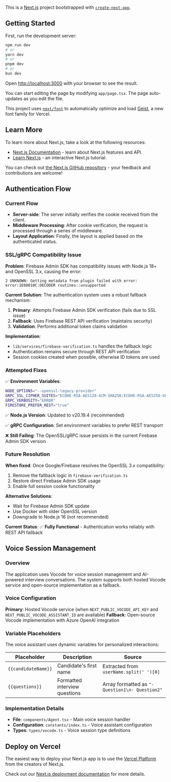 This is a [Next.js](https://nextjs.org) project bootstrapped with [`create-next-app`](https://nextjs.org/docs/app/api-reference/cli/create-next-app).

## Getting Started

First, run the development server:

```bash
npm run dev
# or
yarn dev
# or
pnpm dev
# or
bun dev
```

Open [http://localhost:3000](http://localhost:3000) with your browser to see the result.

You can start editing the page by modifying `app/page.tsx`. The page auto-updates as you edit the file.

This project uses [`next/font`](https://nextjs.org/docs/app/building-your-application/optimizing/fonts) to automatically optimize and load [Geist](https://vercel.com/font), a new font family for Vercel.

## Learn More

To learn more about Next.js, take a look at the following resources:

- [Next.js Documentation](https://nextjs.org/docs) - learn about Next.js features and API.
- [Learn Next.js](https://nextjs.org/learn) - an interactive Next.js tutorial.

You can check out [the Next.js GitHub repository](https://github.com/vercel/next.js) - your feedback and contributions are welcome!

## Authentication Flow

### Current Flow
- **Server-side**: The server initially verifies the cookie received from the client.
- **Middleware Processing**: After cookie verification, the request is processed through a series of middleware.
- **Layout Application**: Finally, the layout is applied based on the authenticated status.

### SSL/gRPC Compatibility Issue

**Problem**: Firebase Admin SDK has compatibility issues with Node.js 18+ and OpenSSL 3.x, causing the error:
```
2 UNKNOWN: Getting metadata from plugin failed with error: error:1E08010C:DECODER routines::unsupported
```

**Current Solution**: The authentication system uses a robust fallback mechanism:
1. **Primary**: Attempts Firebase Admin SDK verification (fails due to SSL issue)
2. **Fallback**: Uses Firebase REST API verification (maintains security)
3. **Validation**: Performs additional token claims validation

**Implementation**: 
- `lib/services/firebase-verification.ts` handles the fallback logic
- Authentication remains secure through REST API verification
- Session cookies created when possible, otherwise ID tokens are used

### Attempted Fixes

✅ **Environment Variables**:
```bash
NODE_OPTIONS="--openssl-legacy-provider"
GRPC_SSL_CIPHER_SUITES="ECDHE-RSA-AES128-GCM-SHA256:ECDHE-RSA-AES256-GCM-SHA384"
GRPC_VERBOSITY="ERROR"
FIRESTORE_PREFER_REST="true"
```

✅ **Node.js Version**: Updated to v20.19.4 (recommended)

✅ **gRPC Configuration**: Set environment variables to prefer REST transport

❌ **Still Failing**: The OpenSSL/gRPC issue persists in the current Firebase Admin SDK version

### Future Resolution

**When fixed**: Once Google/Firebase resolves the OpenSSL 3.x compatibility:
1. Remove the fallback logic in `firebase-verification.ts`
2. Restore direct Firebase Admin SDK usage
3. Enable full session cookie functionality

**Alternative Solutions**:
- Wait for Firebase Admin SDK update
- Use Docker with older OpenSSL version
- Downgrade to Node.js 16 (not recommended)

**Current Status**: ✅ **Fully Functional** - Authentication works reliably with REST API fallback

## Voice Session Management

### Overview
The application uses Vocode for voice session management and AI-powered interview conversations. The system supports both hosted Vocode service and open-source implementation as a fallback.

### Voice Configuration
**Primary**: Hosted Vocode service (when `NEXT_PUBLIC_VOCODE_API_KEY` and `NEXT_PUBLIC_VOCODE_ASSISTANT_ID` are available)
**Fallback**: Open-source Vocode implementation with Azure OpenAI integration

### Variable Placeholders
The voice assistant uses dynamic variables for personalized interactions:

| Placeholder | Description | Source |
|-------------|-------------|--------|
| `{{candidateName}}` | Candidate's first name | Extracted from `userName.split(' ')[0]` |
| `{{questions}}` | Formatted interview questions | Array formatted as `"- Question1\n- Question2"` |

### Implementation Details
- **File**: `components/Agent.tsx` - Main voice session handler
- **Configuration**: `constants/index.ts` - Voice assistant configuration
- **Types**: `types/vocode.ts` - Voice session type definitions

## Deploy on Vercel

The easiest way to deploy your Next.js app is to use the [Vercel Platform](https://vercel.com/new?utm_medium=default-template&filter=next.js&utm_source=create-next-app&utm_campaign=create-next-app-readme) from the creators of Next.js.

Check out our [Next.js deployment documentation](https://nextjs.org/docs/app/building-your-application/deploying) for more details.
